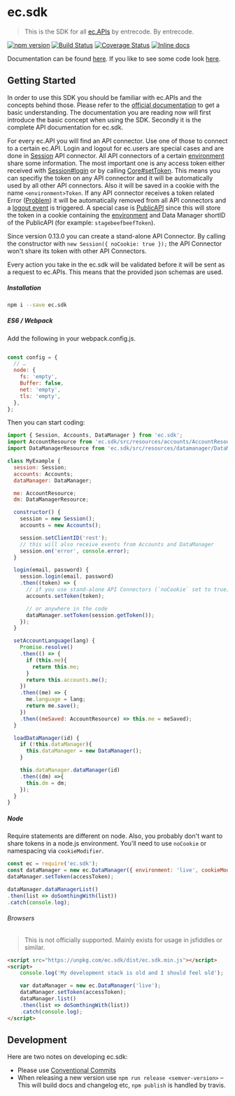 # ec.sdk

> This is the SDK for all [ec.APIs](https://doc.entrecode.de) by entrecode. By entrecode.

[![npm version][npm-image]][npm-url] [![Build Status][travis-image]][travis-url] [![Coverage Status][cover-image]][cover-url] [![Inline docs][doc-image]][doc-url]

Documentation can be found [here](https://entrecode.github.io/ec.sdk/). If you like to see some code look [here](https://github.com/entrecode/ec.sdk).

## Getting Started

In order to use this SDK you should be familiar with ec.APIs and the concepts behind those. Please refer to the [official documentation](https://doc.entrecode.de) to get a basic understanding. The documentation you are reading now will first introduce the basic concept when using the SDK. Secondly it is the complete API documentation for ec.sdk.

For every ec.API you will find an API connector. Use one of those to connect to a certain ec.API. Login and logout for ec.users are special cases and are done in [Session](#Session) API connector. All API connectors of a certain [environment](#environment) share some information. The most important one is any access token either received with [Session#login](#Session#login) or by calling [Core#setToken](#Core#setToken). This means you can specifiy the token on any API connector and it will be automatically used by all other API connectors. Also it will be saved in a cookie with the name `<environment>Token`. If any API connector receives a token related Error ([Problem](#Problem)) it will be automatically removed from all API connectors and a [logout event](#eventeventlogout) is triggered. A special case is [PublicAPI](#PublicAPI) since this will store the token in a cookie containing the [environment](#environment) and Data Manager shortID of the PublicAPI (for example: `stagebeefbeefToken`).

Since version 0.13.0 you can create a stand-alone API Connector. By calling the constructor with `new Session({ noCookie: true });` the API Connector won't share its token with other API Connectors.

Every action you take in the ec.sdk will be validated before it will be sent as a request to ec.APIs. This means that the provided json schemas are used.

##### Installation

```sh
npm i --save ec.sdk
```

##### ES6 / Webpack

Add the following in your webpack.config.js.

```js

const config = {
  // …
  node: {
    fs: 'empty',
    Buffer: false,
    net: 'empty',
    tls: 'empty',
  },
};
```

Then you can start coding:

```js
import { Session, Accounts, DataManager } from 'ec.sdk';
import AccountResource from 'ec.sdk/src/resources/accounts/AccountResource';
import DataManagerResource from 'ec.sdk/src/resources/datamanager/DataManagerResource';

class MyExample {
  session: Session;
  accounts: Accounts;
  dataManager: DataManager;

  me: AccountResource;
  dm: DataManagerResource;

  constructor() {
    session = new Session();
    accounts = new Accounts();

    session.setClientID('rest');
    // this will also receive events from Accounts and DataManager
    session.on('error', console.error);
  }

  login(email, password) {
    session.login(email, password)
    .then((token) => {
      // if you use stand-alone API Connectors (`noCookie` set to true)
      accounts.setToken(token);

      // or anywhere in the code
      dataManager.setToken(session.getToken());
    });
  }

  setAccountLanguage(lang) {
    Promise.resolve()
    .then(() => {
      if (this.me){
        return this.me;
      }
      return this.accounts.me();
    })
    .then((me) => {
      me.language = lang;
      return me.save();
    })
    .then((meSaved: AccountResource) => this.me = meSaved);
  }

  loadDataManager(id) {
    if (!this.dataManager){
      this.dataManager = new DataManager();
    }

    this.dataManager.dataManager(id)
    .then((dm) =>{
      this.dm = dm;
    });
  }
}
```

##### Node

Require statements are different on node. Also, you probably don't want to share tokens in a node.js environment. You'll need to use `noCookie` or namespacing via `cookieModifier`.

```js
const ec = require('ec.sdk');
const dataManager = new ec.DataManager({ environment: 'live', cookieModifier: 'myScriptName' });
dataManager.setToken(accessToken);

dataManager.dataManagerList()
.then(list => doSomthingWith(list))
.catch(console.log);
```

###### Browsers

> This is not officially supported. Mainly exists for usage in jsfiddles or similar.

```html
<script src="https://unpkg.com/ec.sdk/dist/ec.sdk.min.js"></script>
<script>
    console.log('My development stack is old and I should feel old');

    var dataManager = new ec.DataManager('live');
    dataManager.setToken(accessToken);
    dataManager.list()
    .then(list => doSomthingWith(list))
    .catch(console.log);
</script>
```

## Development

Here are two notes on developing ec.sdk:

* Please use [Conventional Commits](https://www.conventionalcommits.org/en/v1.0.0-beta.2/)
* When releasing a new version use `npm run release <semver-version>` – This will build docs and changelog etc, `npm publish` is handled by travis.

[travis-image]: https://travis-ci.org/entrecode/ec.sdk.svg?branch=master
[travis-url]: https://travis-ci.org/entrecode/ec.sdk
[cover-image]: https://coveralls.io/repos/github/entrecode/ec.sdk/badge.svg?branch=master
[cover-url]: https://coveralls.io/github/entrecode/ec.sdk?branch=master
[npm-image]: https://badge.fury.io/js/ec.sdk.svg
[npm-url]: https://www.npmjs.com/package/ec.sdk
[doc-image]: http://inch-ci.org/github/entrecode/ec.sdk.svg?branch=master
[doc-url]: http://inch-ci.org/github/entrecode/ec.sdk
